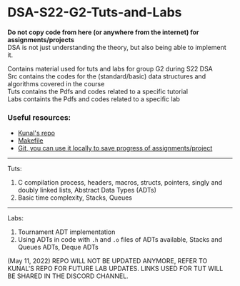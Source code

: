 # DSA-S22-G2-Tuts-and-Labs
**Do not copy code from here (or anywhere from the internet) for assignments/projects**  
DSA is not just understanding the theory, but also being able to implement it.  

Contains material used for tuts and labs for group G2 during S22 DSA  
Src contains the codes for the (standard/basic) data structures and algorithms covered in the course  
Tuts contains the Pdfs and codes related to a specific tutorial  
Labs containts the Pdfs and codes related to a specific lab  

### Useful resources:
- [Kunal's repo](https://github.com/kjain1810/DSA-Spring-22)
- [Makefile](https://opensource.com/article/18/8/what-how-makefile)
- [Git, you can use it locally to save progress of assignments/project](https://www.youtube.com/watch?v=SWYqp7iY_Tc)
---

Tuts:
1) C compilation process, headers, macros, structs, pointers, singly and doubly linked lists, Abstract Data Types (ADTs)
2) Basic time complexity, Stacks, Queues

---
Labs:
1) Tournament ADT implementation
2) Using ADTs in code with `.h` and `.o` files of ADTs available, Stacks and Queues ADTs, Deque ADTs

(May 11, 2022)
REPO WILL NOT BE UPDATED ANYMORE, REFER TO KUNAL'S REPO FOR FUTURE LAB UPDATES.
LINKS USED FOR TUT WILL BE SHARED IN THE DISCORD CHANNEL.
